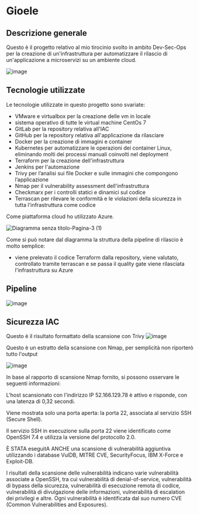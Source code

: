 # Gioele



## Descrizione generale

Questo è il progetto relativo al mio tirocinio svolto in ambito Dev-Sec-Ops per la creazione di un'infrastruttura per automatizzare il rilascio di un'applicazione a microservizi su un ambiente cloud.

![image](https://github.com/lele2702/DevSecOps-stage-project/assets/85575751/469aa09a-323b-4441-88c7-11e01988dd73)



## Tecnologie utilizzate

Le tecnologie utilizzate in questo progetto sono svariate:
- VMware e virtualbox per la creazione delle vm in locale
- sistema operativo di tutte le virtual machine CentOs 7
- GitLab per la repository relativa all'IAC
- GitHub per la repository relativa all'applicazione da rilasciare
- Docker per la creazione di immagini e container
- Kubernetes per automatizzare le operazioni dei container Linux, eliminando molti dei processi manuali coinvolti nel deployment
- Terraform per la creazione dell'infrastruttura
- Jenkins per l'automazione
- Trivy per l’analisi sui file Docker e sulle immagini che compongono l’applicazione
- Nmap per il vulnerability assessment dell'infrastruttura
- Checkmarx per i controlli statici e dinamici sul codice
- Terrascan per rilevare le conformità e le violazioni della sicurezza in tutta l'infrastruttura come codice

Come piattaforma cloud ho utilizzato Azure.

![Diagramma senza titolo-Pagina-3 (1)](https://github.com/lele2702/DevSecOps-stage-project/assets/85575751/5a12c6ee-3f7f-437b-a177-46dc1968ff2a)



Come si può notare dal diagramma la struttura della pipeline di rilascio è molto semplice:
- viene prelevato il codice Terraform dalla repository, viene valutato, controllato tramite terrascan e se passa il quality gate viene rilasciata l'infrastruttura su Azure

## Pipeline
![image](https://github.com/lele2702/DevSecOps-stage-project/assets/85575751/11ddca4b-8333-4342-acc1-106a2d0ac3d0)


## Sicurezza IAC

Questo è il risultato formattato della scansione con Trivy
![image](https://github.com/lele2702/DevSecOps-stage-project/assets/85575751/2523bf63-bccc-4300-bc83-068f359b6c42)


Questo è un estratto della scansione con Nmap, per semplicità non riporterò tutto l'output

![image](https://github.com/lele2702/DevSecOps-stage-project/assets/85575751/6caae141-83f9-42ea-bda9-b10480696359)

In base al rapporto di scansione Nmap fornito, si possono osservare le seguenti informazioni:

L'host scansionato con l'indirizzo IP 52.166.129.78 è attivo e risponde, con una latenza di 0,32 secondi.

Viene mostrata solo una porta aperta: la porta 22, associata al servizio SSH (Secure Shell).

Il servizio SSH in esecuzione sulla porta 22 viene identificato come OpenSSH 7.4 e utilizza la versione del protocollo 2.0.

È STATA eseguitA ANCHE una scansione di vulnerabilità aggiuntiva utilizzando i database VulDB, MITRE CVE, SecurityFocus, IBM X-Force e Exploit-DB.

I risultati della scansione delle vulnerabilità indicano varie vulnerabilità associate a OpenSSH, tra cui vulnerabilità di denial-of-service, vulnerabilità di bypass della sicurezza, vulnerabilità di esecuzione remota di codice, vulnerabilità di divulgazione delle informazioni, vulnerabilità di escalation dei privilegi e altre. Ogni vulnerabilità è identificata dal suo numero CVE (Common Vulnerabilities and Exposures).


